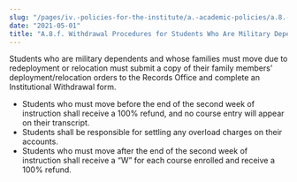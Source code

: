 ```yaml
---
slug: "/pages/iv.-policies-for-the-institute/a.-academic-policies/a.8.-leaves-of-absence-withdrawal-suspension-expulsion-and-graduation/a.8.f.-withdrawal-procedures"
date: "2021-05-01"
title: "A.8.f. Withdrawal Procedures for Students Who Are Military Dependents Whose Families Must Move Due to Redeployment/Relocation"
---
```


Students who are military dependents and whose families must move due to redeployment or relocation must submit a copy of their family members’ deployment/relocation orders to the Records Office and complete an Institutional Withdrawal form.

*   Students who must move before the end of the second week of instruction shall receive a 100% refund, and no course entry will appear on their transcript.
*   Students shall be responsible for settling any overload charges on their accounts.
*   Students who must move after the end of the second week of instruction shall receive a “W” for each course enrolled and receive a 100% refund.